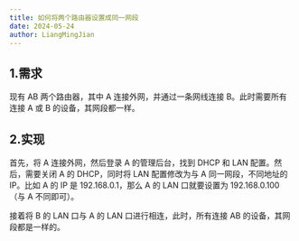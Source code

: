 ```yaml
---
title: 如何将两个路由器设置成同一网段
date: 2024-05-24
author: LiangMingJian
---
```


## 1.需求

现有 AB 两个路由器，其中 A 连接外网，并通过一条网线连接 B。此时需要所有连接 A 或 B 的设备，其网段都一样。

## 2.实现

首先，将 A 连接外网，然后登录 A 的管理后台，找到 DHCP 和 LAN 配置。然后，需要关闭 A 的 DHCP，同时将 LAN 配置修改为与 A 同一网段，不同地址的 IP。比如 A 的 IP 是 192.168.0.1，那么 A 的 LAN 口就要设置为 192.168.0.100（与 A 不同即可）。

接着将 B 的 LAN 口与 A 的 LAN 口进行相连，此时，所有连接 AB 的设备，其网段都是一样的。